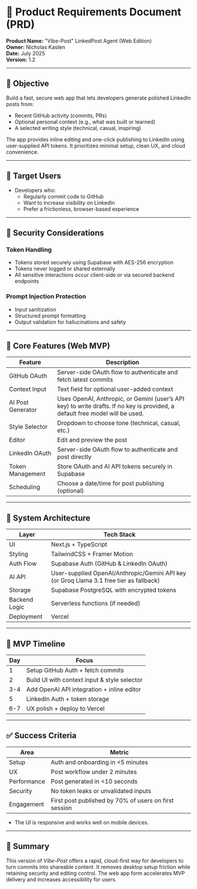 # 📄 Product Requirements Document (PRD)

**Product Name:** "Vibe-Post" LinkedPost Agent (Web Edition)  
**Owner:** Nicholas Kasten  
**Date:** July 2025  
**Version:** 1.2

---

## 🎯 Objective

Build a fast, secure web app that lets developers generate polished LinkedIn posts from:
- Recent GitHub activity (commits, PRs)
- Optional personal context (e.g., what was built or learned)
- A selected writing style (technical, casual, inspiring)

The app provides inline editing and one-click publishing to LinkedIn using user-supplied API tokens. It prioritizes minimal setup, clean UX, and cloud convenience.

---

## 👥 Target Users

- Developers who:
  - Regularly commit code to GitHub
  - Want to increase visibility on LinkedIn
  - Prefer a frictionless, browser-based experience

---

## 🔐 Security Considerations

### Token Handling
- Tokens stored securely using Supabase with AES-256 encryption
- Tokens never logged or shared externally
- All sensitive interactions occur client-side or via secured backend endpoints

### Prompt Injection Protection
- Input sanitization
- Structured prompt formatting
- Output validation for hallucinations and safety

---

## 🧠 Core Features (Web MVP)

| Feature | Description |
|--------|-------------|
| GitHub OAuth | Server-side OAuth flow to authenticate and fetch latest commits |
| Context Input | Text field for optional user-added context |
| AI Post Generator | Uses OpenAI, Anthropic, or Gemini (user’s API key) to write drafts. If no key is provided, a default free model will be used. |
| Style Selector | Dropdown to choose tone (technical, casual, etc.) |
| Editor | Edit and preview the post |
| LinkedIn OAuth | Server-side OAuth flow to authenticate and post directly |
| Token Management | Store OAuth and AI API tokens securely in Supabase |
| Scheduling | Choose a date/time for post publishing (optional) |

---

## 🧱 System Architecture

| Layer         | Tech Stack                        |
|---------------|------------------------------------|
| UI            | Next.js + TypeScript              |
| Styling       | TailwindCSS + Framer Motion       |
| Auth Flow     | Supabase Auth (GitHub & LinkedIn OAuth)    |
| AI API        | User-supplied OpenAI/Anthropic/Gemini API key (or Groq Llama 3.1 free tier as fallback)      |
| Storage       | Supabase PostgreSQL with encrypted tokens|
| Backend Logic | Serverless functions (if needed)  |
| Deployment    | Vercel                            |

---

## 🧪 MVP Timeline

| Day | Focus |
|-----|-------|
| 1   | Setup GitHub Auth + fetch commits |
| 2   | Build UI with context input & style selector |
| 3-4 | Add OpenAI API integration + inline editor |
| 5   | LinkedIn Auth + token storage |
| 6-7 | UX polish + deploy to Vercel |

---

## ✅ Success Criteria

| Area | Metric |
|------|--------|
| Setup | Auth and onboarding in <5 minutes |
| UX | Post workflow under 2 minutes |
| Performance | Post generated in <10 seconds |
| Security | No token leaks or unvalidated inputs |
| Engagement | First post published by 70% of users on first session |
- The UI is responsive and works well on mobile devices.

---

## 🧾 Summary

This version of *Vibe-Post* offers a rapid, cloud-first way for developers to turn commits into shareable content. It removes desktop setup friction while retaining security and editing control. The web app form accelerates MVP delivery and increases accessibility for users.
